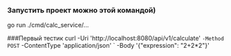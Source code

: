 ### Запустить проект можно этой командой)
  go run ./cmd/calc_service/...

###Первый тестик
curl -Uri 'http://localhost:8080/api/v1/calculate' `
     -Method POST `
     -ContentType 'application/json' `
     -Body '{"expression": "2+2*2"}'
